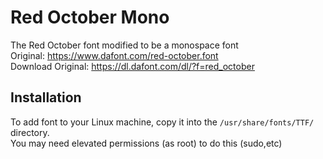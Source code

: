 # Red October Mono
The Red October font modified to be a monospace font  
Original: https://www.dafont.com/red-october.font  
Download Original: https://dl.dafont.com/dl/?f=red_october  

## Installation
To add font to your Linux machine, copy it into the `/usr/share/fonts/TTF/` directory.  
You may need elevated permissions (as root) to do this (sudo,etc)  
